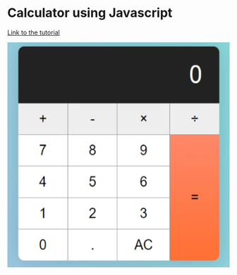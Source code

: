 # Calculator using Javascript

[Link to the tutorial](https://zellwk.com/blog/calculator-part-1/)

<img src="images/1.png" width="600" height="512">